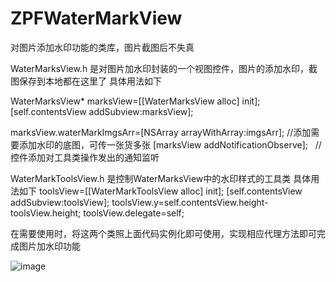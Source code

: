 # ZPFWaterMarkView
对图片添加水印功能的类库，图片截图后不失真

WaterMarksView.h 是对图片加水印封装的一个视图控件，图片的添加水印，截图保存到本地都在这里了
具体用法如下

 WaterMarksView* marksView=[[WaterMarksView alloc] init];
 [self.contentsView addSubview:marksView];

 marksView.waterMarkImgsArr=[NSArray arrayWithArray:imgsArr]; //添加需要添加水印的底图，可传一张货多张
[marksView addNotificationObserve];   //控件添加对工具类操作发出的通知监听

WaterMarkToolsView.h 是控制WaterMarksView中的水印样式的工具类
具体用法如下
 toolsView=[[WaterMarkToolsView alloc] init];
 [self.contentsView addSubview:toolsView];
 toolsView.y=self.contentsView.height-toolsView.height;
 toolsView.delegate=self;
 
在需要使用时，将这两个类照上面代码实例化即可使用，实现相应代理方法即可完成图片加水印功能


![image](http://www.people.com.cn/mediafile/pic/20170228/34/13095682384570832302.jpg) 
